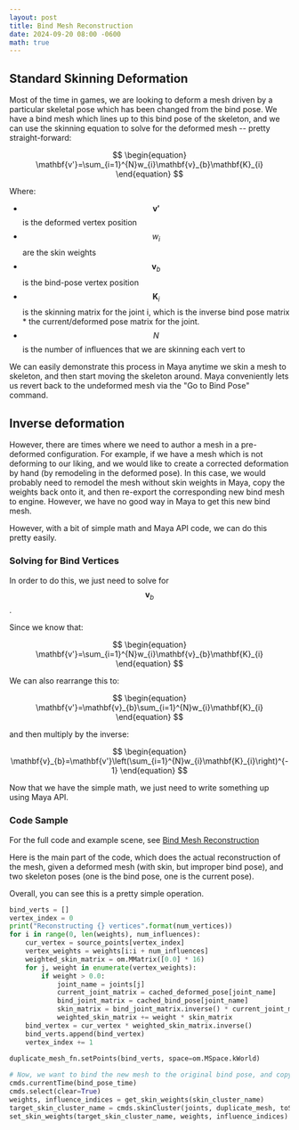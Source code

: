```yaml
---
layout: post
title: Bind Mesh Reconstruction
date: 2024-09-20 08:00 -0600
math: true
---
```


## Standard Skinning Deformation

Most of the time in games, we are looking to deform a mesh driven by a particular skeletal pose which has been changed from the bind pose.  We have a bind mesh which lines up to this bind pose of the skeleton, and we can use the skinning equation to solve for the deformed mesh -- pretty straight-forward:

$$
\begin{equation}
  \mathbf{v'}=\sum_{i=1}^{N}w_{i}\mathbf{v}_{b}\mathbf{K}_{i}
\end{equation}
$$

Where:
- $$\mathbf{v'}$$ is the deformed vertex position
- $$w_{i}$$ are the skin weights
- $$\mathbf{v}_{b}$$ is the bind-pose vertex position
- $$\mathbf{K}_{i}$$ is the skinning matrix for the joint i, which is the inverse bind pose matrix * the current/deformed pose matrix for the joint.
- $$N$$ is the number of influences that we are skinning each vert to

We can easily demonstrate this process in Maya anytime we skin a mesh to skeleton, and then start moving the skeleton around.  Maya conveniently lets us revert back to the undeformed mesh via the "Go to Bind Pose" command.

## Inverse deformation

However, there are times where we need to author a mesh in a pre-deformed configuration.  For example, if we have a mesh which is not deforming to our liking, and we would like to create a corrected deformation by hand (by remodeling in the deformed pose).  In this case, we would probably need to remodel the mesh without skin weights in Maya, copy the weights back onto it, and then re-export the corresponding new bind mesh to engine.  However, we have no good way in Maya to get this new bind mesh.  

However, with a bit of simple math and Maya API code, we can do this pretty easily.

### Solving for Bind Vertices

In order to do this, we just need to solve for $$\mathbf{v}_{b}$$.

Since we know that:

$$
\begin{equation}
  \mathbf{v'}=\sum_{i=1}^{N}w_{i}\mathbf{v}_{b}\mathbf{K}_{i}
\end{equation}
$$

We can also rearrange this to:

$$
\begin{equation}
  \mathbf{v'}=\mathbf{v}_{b}\sum_{i=1}^{N}w_{i}\mathbf{K}_{i}
\end{equation}
$$

and then multiply by the inverse:

$$
\begin{equation}
  \mathbf{v}_{b}=\mathbf{v'}\left(\sum_{i=1}^{N}w_{i}\mathbf{K}_{i}\right)^{-1}
\end{equation}
$$

Now that we have the simple math, we just need to write something up using Maya API.

### Code Sample

For the full code and example scene, see [Bind Mesh Reconstruction](https://github.com/steveontheweb/bind_mesh_reconstruction)

Here is the main part of the code, which does the actual reconstruction of the mesh, given a deformed mesh (with skin, but improper bind pose), and two skeleton poses (one is the bind pose, one is the current pose).

Overall, you can see this is a pretty simple operation.

```python      
bind_verts = []
vertex_index = 0
print("Reconstructing {} vertices".format(num_vertices))
for i in range(0, len(weights), num_influences):
    cur_vertex = source_points[vertex_index]
    vertex_weights = weights[i:i + num_influences]
    weighted_skin_matrix = om.MMatrix([0.0] * 16)
    for j, weight in enumerate(vertex_weights):
        if weight > 0.0:
            joint_name = joints[j]
            current_joint_matrix = cached_deformed_pose[joint_name]                   
            bind_joint_matrix = cached_bind_pose[joint_name]
            skin_matrix = bind_joint_matrix.inverse() * current_joint_matrix
            weighted_skin_matrix += weight * skin_matrix
    bind_vertex = cur_vertex * weighted_skin_matrix.inverse()
    bind_verts.append(bind_vertex)
    vertex_index += 1
    
duplicate_mesh_fn.setPoints(bind_verts, space=om.MSpace.kWorld)

# Now, we want to bind the new mesh to the original bind pose, and copy weights by index
cmds.currentTime(bind_pose_time)
cmds.select(clear=True)
weights, influence_indices = get_skin_weights(skin_cluster_name)
target_skin_cluster_name = cmds.skinCluster(joints, duplicate_mesh, toSelectedBones=True, bindMethod=0, skinMethod=0)[0]
set_skin_weights(target_skin_cluster_name, weights, influence_indices)
```